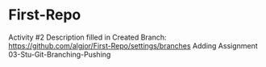 # First-Repo
Activity #2
Description filled in
Created Branch:  https://github.com/algjor/First-Repo/settings/branches
Adding Assignment 03-Stu-Git-Branching-Pushing
